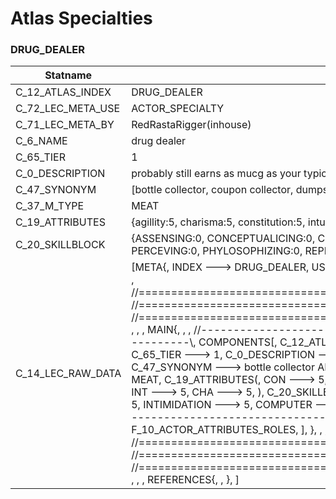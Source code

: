 

# Atlas Specialties





### DRUG_DEALER
| Statname | Value | 
|  --  |  --  | 
| C_12_ATLAS_INDEX | DRUG_DEALER | 
| C_72_LEC_META_USE | ACTOR_SPECIALTY | 
| C_71_LEC_META_BY | RedRastaRigger(inhouse) | 
| C_6_NAME | drug dealer | 
| C_65_TIER | 1 | 
| C_0_DESCRIPTION | probably still earns as  mucg as your typicall wageslave | 
| C_47_SYNONYM | [bottle collector, coupon collector, dumpster diver] | 
| C_37_M_TYPE | MEAT | 
| C_19_ATTRIBUTES | {agillity:5, charisma:5, constitution:5, intuition:5, logic:5, reaction:5, strength:5, willpower:5} | 
| C_20_SKILLBLOCK | {ASSENSING:0, CONCEPTUALICING:0, COPING:0, CRAFTING:0, DEBUGGING:0, ENDURING:0, FILTERING:0, PERCEVING:0, PHYLOSOPHIZING:0, REPRESSING:0, SILENCING:0, SNEAKING:0} | 
| C_14_LEC_RAW_DATA | [META{,   INDEX ---> DRUG_DEALER,   USE ---> ACTOR_SPECIALTY,   BY ---> RedRastaRigger(inhouse), }, , , , //==============================================================================\\, //==============================================================================\\, //==============================================================================\\, , , , MAIN{, , , //------------------------------------------------------------------------------\\,   COMPONENTS[,     C_12_ATLAS_INDEX ---> DRUG_DEALER,     C_6_NAME ---> drug dealer,     C_65_TIER ---> 1,     C_0_DESCRIPTION ---> probably still earns as  mucg as your typicall wageslave,     C_47_SYNONYM ---> bottle collector AND coupon collector AND dumpster diver,     C_37_M_TYPE ---> MEAT,     C_19_ATTRIBUTES(,       CON ---> 5,       AGI ---> 5,       REA ---> 5,       STR ---> 5,       WIL ---> 5,       LOG ---> 5,       INT ---> 5,       CHA ---> 5,     ),     C_20_SKILLBLOCK(,       SURVIVAL ---> 5,       SNEAKING ---> 5,       PERCEPTION ---> 5,       INTIMIDATION ---> 5,       COMPUTER ---> 5,     ), ], , , //------------------------------------------------------------------------------\\,   FLAGS[,     F_6_ACTOR_ATTRIBUTES,     F_10_ACTOR_ATTRIBUTES_ROLES,   ], }, , , //==============================================================================\\, //==============================================================================\\, //==============================================================================\\, , , , REFERENCES{, , }, ] | 

